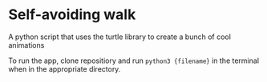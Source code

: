 # Self-avoiding walk

A python script that uses the turtle library to create a bunch of cool animations

To run the app, clone repositiory and run `python3 {filename}` in the terminal when in the appropriate directory. 
